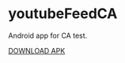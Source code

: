 # youtubeFeedCA
Android app for CA test.  

<a href="https://www.davidoluyale.me/apps/ca-test-android.apk">DOWNLOAD APK</a>
